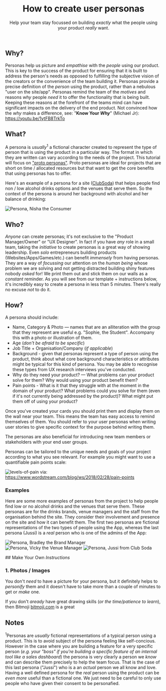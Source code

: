 <div align="center">

# How to create user personas

Help your team stay focussed 
on building _exactly_ what 
the people using your product _really_ want.

</div>

<br />

## Why?

Personas help us picture and _empathise_ with 
the _people_ using our product.
This is key to the success of the product 
for ensuring that it is built 
to address the person's needs 
as opposed to fulfilling the subjective vision 
of the creators or the convenience of the team building it. 
Personas provide a precise definition 
of the _person_ using the product, 
rather than a nebulous "user on the site/app". 
Personas remind the team of the *motives* and reasons *why* 
people _need_ it to offer the functionality that is being built. 
Keeping these reasons at the forefront of the teams mind 
can have significant impacts on the delivery of the end product. 
Not convinced how the _why_ makes a difference, 
see: "**Know Your _Why_**" (Michael Jr): 
https://youtu.be/1ytFB8TrkTo

## What?

A persona is _usually_<sup>1</sup> a fictional character 
created to represent the type of person 
that is using the product in a particular way. 
The format in which they are written can vary
according to the needs of the project.
This tutorial will focus on 
["proto personas"](http://uxmag.com/articles/using-proto-personas-for-executive-alignment).
Proto personas are ideal for projects 
that are short on time / allocated resources
but that want to get the core benefits 
that using personas has to offer.

Here's an example of a persona for a site 
([ClubSoda](https://github.com/club-soda/club-soda-guide)) 
that helps people find non / low alcohol drinks options 
and the venues that serve them. 
So the context of the persona is around her background with alcohol and her balance of drinking:

![Persona, Nisha the Consumer](https://user-images.githubusercontent.com/16775804/46004041-d5933300-c0a9-11e8-9c97-c7ea0ad38d9e.png "Persona, Nisha the Consumer")

## Who?

_Anyone_ can create personas;
it's not exclusive to the "Product Manager/Owner" or "UX Designer".
In fact if you have _any_ role in a small team,
taking the _initiative_ to create personas
is a great way of showing leadership.
Even _solo_ entrepreneurs building products (Websites/Apps/Games/etc.)
can benefit _immensely_ from having personas.
They are a way of _focussing_ our attention 
on the _human being_ whose problem we are solving
and not getting distracted 
building shiny features nobody _asked_ for!
We print them out 
and stick them on our walls
as a _constant_ reminder.
As you will see from our template + instructions below,
it's incredibly easy to create a persona in less than 5 minutes.
There's really no excuse _not_ to do it. 

## How?

A persona should include:

- Name, Category & Photo — names that are an alliteration 
with the group that they represent are useful 
e.g. "Sophie, the Student". 
Accompany this with a photo or illustration of them.
- Age (_don't be afraid to be specific_)
- Job Title + Organisation/Company (_if applicable_)
- Background - given that personas represent 
a type of person using the product, 
think about what core background characteristics 
or attributes might be typical for this kind of persona. 
You may be able to recognise these types from UX research
interviews you've conducted.
- Why do they need your product? — What problems can your product solve for them?
Why would using your product benefit them?
- Pain points - What is it that they struggle with at the moment in the domain
of your product? What problems could you solve for them (even if it's not
currently being addressed by the product)? What might put them off of using your
product?

Once you've created your cards you should print them and display them on the wall
near your team. This means the team has easy access to remind themselves of them.
You should refer to your user personas when writing user stories to give specific
context for the purpose behind writing them.

The personas are also beneficial for introducing new team members or stakeholders
with your end user groups.

Personas can be tailored to the unique needs and goals of your project according
to what you see relevant. For example you might want to use a quantifiable pain
points scale:

![levels-of-pain](https://user-images.githubusercontent.com/194400/45924741-3f230e00-beff-11e8-8d6d-c97f5ca8a11f.png)
via: https://www.wordstream.com/blog/ws/2018/02/28/pain-points

### Examples

Here are some more examples of personas 
from the project to help people find low or no alcohol drinks 
and the venues that serve them. 
These personas are for the drinks brands, 
venue managers and the staff from the organisation behind the site.
They consider their involvement and presence on the site 
and how it can benefit them.
The first two personas are fictional representations 
of the two types of people using the App,
whereas the last persona (Jussi)
is a _real_ person who is one of the admins of the App:

![Persona, Bradley the Brand Manager](https://user-images.githubusercontent.com/16775804/46004238-49354000-c0aa-11e8-801b-858d137f6b1b.png "Persona, Bradley the Brand Manager")
![Persona, Vicky the Venue Manager](https://user-images.githubusercontent.com/16775804/46004426-cb256900-c0aa-11e8-8faa-31878125a4d4.png "Persona, Vicky the Venue Manager")
![Persona, Jussi from Club Soda](https://user-images.githubusercontent.com/16775804/46004730-7c2c0380-c0ab-11e8-96b1-267bdc416001.png "Persona, Jussi from Club Soda")


## Make Your Own _Instructions_ 

### 1. Photos / Images

You don't _need_ to have a picture for your persona,
but it definitely helps to _personify_ them 
and it doesn't have to take more than a couple of minutes
to get or _make_ one.

If you don't _aready_ have great drawing skills 
(_or the time/patience to learn_),
then Bitmoji 
[bitmoji.com](https://www.bitmoji.com)
is a great 



## Notes

<sup>1</sup>Personas are _usually_ fictional representations
of a typical person using a product. 
This is to avoid subject of the persona feeling like self-concious.
However in the case where you are building a feature 
for a very specific person 
(_e.g. your "boss" if you're building a specific feature of an internal tool like a sales dashboard_)
the persona is very clearly a person we _know_
and can describe them precisely to help the team focus.
That is the case of this last persona ("Jussi")
who is a an _actual_ person we all know and love.
Having a well defined persona 
for the _real_ person using the product
can be _even more_ useful than a fictional one.
We just need to be careful to only use people
who have given their consent to be personafied. 
